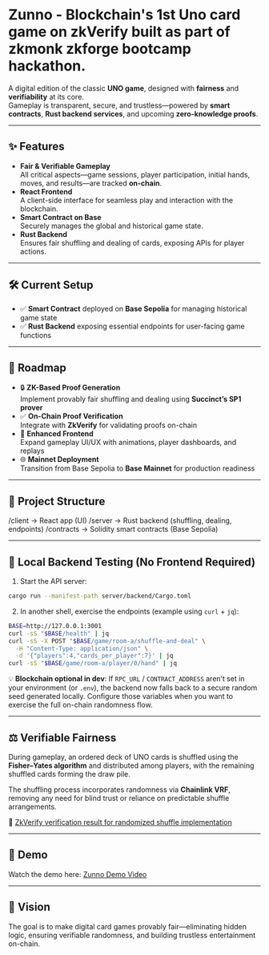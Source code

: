 # Zunno - Blockchain's 1st Uno card game on zkVerify built as part of zkmonk zkforge bootcamp hackathon.

A digital edition of the classic **UNO game**, designed with **fairness** and **verifiability** at its core.  
Gameplay is transparent, secure, and trustless—powered by **smart contracts**, **Rust backend services**, and upcoming **zero-knowledge proofs**.

---

## ✨ Features

- **Fair & Verifiable Gameplay**  
  All critical aspects—game sessions, player participation, initial hands, moves, and results—are tracked **on-chain**.
- **React Frontend**  
  A client-side interface for seamless play and interaction with the blockchain.
- **Smart Contract on Base**  
  Securely manages the global and historical game state.
- **Rust Backend**  
  Ensures fair shuffling and dealing of cards, exposing APIs for player actions.

---

## 🛠️ Current Setup

- ✅ **Smart Contract** deployed on **Base Sepolia** for managing historical game state
- ✅ **Rust Backend** exposing essential endpoints for user-facing game functions

---

## 🚀 Roadmap

- 🔒 **ZK-Based Proof Generation**  
  Implement provably fair shuffling and dealing using **Succinct’s SP1 prover**
- ✅ **On-Chain Proof Verification**  
  Integrate with **ZkVerify** for validating proofs on-chain
- 🎨 **Enhanced Frontend**  
  Expand gameplay UI/UX with animations, player dashboards, and replays
- 🌐 **Mainnet Deployment**  
  Transition from Base Sepolia to **Base Mainnet** for production readiness

---

## 📂 Project Structure

/client → React app (UI)
/server → Rust backend (shuffling, dealing, endpoints)
/contracts → Solidity smart contracts (Base Sepolia)

---

## 🧪 Local Backend Testing (No Frontend Required)

1. Start the API server:

```bash
cargo run --manifest-path server/backend/Cargo.toml
```

2. In another shell, exercise the endpoints (example using `curl` + `jq`):

```bash
BASE=http://127.0.0.1:3001
curl -sS "$BASE/health" | jq
curl -sS -X POST "$BASE/game/room-a/shuffle-and-deal" \
  -H "Content-Type: application/json" \
  -d '{"players":4,"cards_per_player":7}' | jq
curl -sS "$BASE/game/room-a/player/0/hand" | jq
```

💡 **Blockchain optional in dev**: If `RPC_URL` / `CONTRACT_ADDRESS` aren’t set in your environment (or `.env`), the backend now falls back to a secure random seed generated locally. Configure those variables when you want to exercise the full on-chain randomness flow.

---

## ⚖️ Verifiable Fairness

During gameplay, an ordered deck of UNO cards is shuffled using the **Fisher–Yates algorithm** and distributed among players, with the remaining shuffled cards forming the draw pile.

The shuffling process incorporates randomness via **Chainlink VRF**, removing any need for blind trust or reliance on predictable shuffle arrangements.

🔗 [ZkVerify verification result for randomized shuffle implementation](https://zkverify-testnet.subscan.io/extrinsic/0x8baaa3526e3615c4a9625b31e6ff574e5886a376dfdb196d727640bd1f9a5b0c)

---

## 🎥 Demo

Watch the demo here: [Zunno Demo Video](https://drive.google.com/drive/folders/1kOLVC7rXofUjcnWJIJguSVhH-AgqAj9N)

---

## 🔮 Vision

The goal is to make digital card games provably fair—eliminating hidden logic, ensuring verifiable randomness, and building trustless entertainment on-chain.
